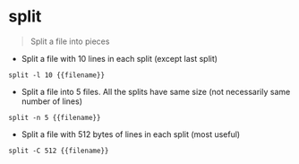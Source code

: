 # split

> Split a file into pieces

- Split a file with 10 lines in each split (except last split)

`split -l 10 {{filename}}`

- Split a file into 5 files. All the splits have same size (not necessarily same number of lines)

`split -n 5 {{filename}}`

- Split a file with 512 bytes of lines in each split (most useful)

`split -C 512 {{filename}}`

